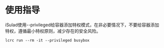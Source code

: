# 使用指导<a name="ZH-CN_TOPIC_0184808089"></a>

iSulad使用--privileged给容器添加特权模式，在非必要情况下，不要给容器添加特权，遵循最小特权原则，减少存在的安全风险。

```
lcrc run --rm -it --privileged busybox
```

